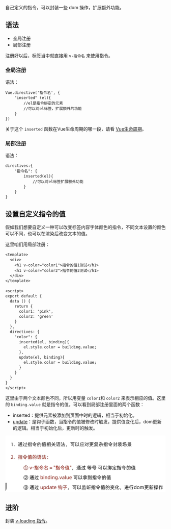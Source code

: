 
自己定义的指令，可以封装一些 dom 操作，扩展额外功能。


## 语法

-  全局注册
-  局部注册

注册好以后，标签当中就直接用 `v-指令名` 来使用指令。


### 全局注册

语法：
```
Vue.directive('指令名', {
	"inserted" (el){
		//el是指令绑定的元素
		//可以对el标签，扩展额外的功能
	}
})
```

关于这个 `inserted` 函数在Vue生命周期的哪一段，请看 [Vue生命周期](Vue%20生命周期.md#^5e7968)。


### 局部注册

语法：
```
directives:{
	"指令名": {
		inserted(el){
			//可以对el标签扩展额外功能
		}
	}
}
```



## 设置自定义指令的值

假如我们想要自定义一种可以改变标签内容字体颜色的指令，不同文本设置的颜色可以不同，也可以在渲染后改变文本的值。

这里咱们用局部注册：
```
<template>
  <div>
    <h1 v-color="color1">指令的值1测试</h1>
    <h1 v-color="color2">指令的值2测试</h1>
  </div>
</template>

<script>
export default {
  data () {
    return {
      color1: 'pink',
      color2: 'green'
    }
  },
  directives: {
    "color": {
      inserted(el, binding){
        el.style.color = building.value;
      },
      update(el, binding){
        el.style.color = building.value;
      }
    }
  }
}
</script>
```



这里由于两个文本颜色不同，所以用变量 `color1`和 `color2` 来表示相应的值。这里的 `binding.value` 就是指令的值。可以看到局部注册里面的两个函数：

- inserted：提供元素被添加到页面中时的逻辑，相当于初始化。
- [update](Vue%20生命周期.md#^903219)：是钩子函数，当指令的值被修改时触发，提供值变化后，dom更新的逻辑。相当于初始化后，更新时的触发。


![](../../img/Pasted%20image%2020250309205530.png)


## 进阶

封装 [v-loading 指令](v-loading%20指令封装.md)。